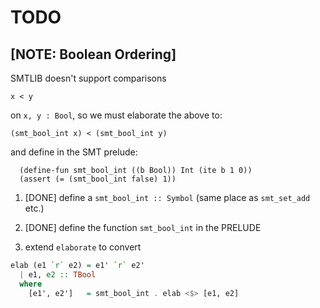 # TODO


## [NOTE: Boolean Ordering]

SMTLIB doesn't support comparisons

```
x < y
```

on `x, y : Bool`, so we must elaborate the above to:

```
(smt_bool_int x) < (smt_bool_int y)
```

and define in the SMT prelude:

```
  (define-fun smt_bool_int ((b Bool)) Int (ite b 1 0))
  (assert (= (smt_bool_int false) 1))
```

1. [DONE] define a `smt_bool_int :: Symbol` (same place as `smt_set_add` etc.)
2. [DONE] define the function `smt_bool_int` in the PRELUDE

3. extend `elaborate` to convert

```haskell
elab (e1 `r` e2) = e1' `r` e2'
  | e1, e2 :: TBool
  where
    [e1', e2']   = smt_bool_int . elab <$> [e1, e2]
```
